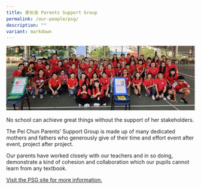 ```yaml
---
title: 家长会 Parents Support Group
permalink: /our-people/psg/
description: ""
variant: markdown
---
```

![](/images/Our%20People/PSG_2024.jpg)

No school can achieve great things without the support of her stakeholders.

The Pei Chun Parents’ Support Group is made up of many dedicated mothers and fathers who generously give of their time and effort event after event, project after project.

Our parents have worked closely with our teachers and in so doing, demonstrate a kind of cohesion and collaboration which our pupils cannot learn from any textbook.

[Visit the PSG site for more information.](https://sites.google.com/pcps.edu.sg/psg)